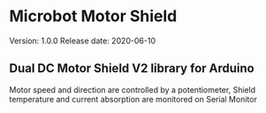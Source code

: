 # Microbot Motor Shield
Version: 1.0.0
Release date: 2020-06-10
## Dual DC Motor Shield V2 library for Arduino
Motor speed and direction are controlled by a potentiometer, Shield temperature and current absorption are monitored on Serial Monitor
